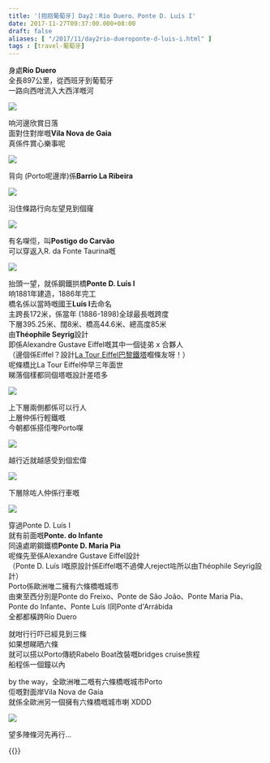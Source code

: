 ```yaml
---
title: '[抱抱葡萄牙] Day2：Río Duero、Ponte D. Luís I'
date: 2017-11-27T09:37:00.000+08:00
draft: false
aliases: [ "/2017/11/day2rio-dueroponte-d-luis-i.html" ]
tags : [travel-葡萄牙]
---
```


身處**Río Duero**  
全長897公里，從西班牙到葡萄牙  
一路向西咁流入大西洋嘅河  

![](/images/portugal2i1.jpg)

响河邊欣賞日落  
面對住對岸嘅**Vila Nova de Gaia**  
真係件賞心樂事呢  

![](/images/portugal2i2.jpg)

背向 (Porto呢邊岸)係**Barrio La Ribeira**  

![](/images/portugal2i3.jpg)

沿住條路行向左望見到個窿  

![](/images/portugal2i4.jpg)

有名㗎佢，叫**Postigo do Carvão**  
可以穿返入R. da Fonte Taurina嘅  

![](/images/portugal2i5.jpg)

抬頭一望，就係鋼鐵拱橋**Ponte D. Luís I**  
响1881年建造，1886年完工  
橋名係以當時嘅國王**Luís I**去命名  
主跨長172米，係當年 (1886-1898)全球最長嘅跨度  
下層395.25米、闊8米、橋高44.6米、總高度85米  
由**Théophile Seyrig**設計  
即係Alexandre Gustave Eiffel嘅其中一個徒弟 x 合夥人  
（邊個係Eiffel？設計[La Tour Eiffel巴黎鐵塔](http://www.hidie.net/2014/05/hello-europe.html)嗰條友呀！）  
呢條橋比La Tour Eiffel仲早三年面世  
睇落個樣都同個塔嘅設計差唔多  

![](/images/portugal2i.jpg)

上下層兩側都係可以行人  
上層仲係行輕鐵嘅  
今朝都係搭佢嚟Porto㗎  

![](/images/portugal2i6.jpg)

越行近就越感受到個宏偉  

![](/images/portugal2i7.jpg)

下層除咗人仲係行車嘅  

![](/images/portugal2i8.jpg)

穿過Ponte D. Luís I  
就有前面嘅**Ponte. do Infante**  
同遠處啲鋼鐵橋**Ponte D. Maria Pia**  
呢條先至係Alexandre Gustave Eiffel設計  
（Ponte D. Luís I嘅原設計係Eiffel嘅不過俾人reject咗所以由Théophile Seyrig設計）  
Porto係歐洲唯二擁有六條橋嘅城市  
由東至西分別是Ponte do Freixo、Ponte de São João、Ponte Maria Pia、Ponte do Infante、Ponte Luís I同Ponte d'Arrábida  
全都都橫跨Río Duero  
  
就咁行行吓已經見到三條  
如果想睇晒六條  
就可以搭以Porto傳統Rabelo Boat改裝嘅bridges cruise旅程  
船程係一個鐘以內  
  
by the way，全歐洲唯二嘅有六條橋嘅城市Porto  
佢嘅對面岸Vila Nova de Gaia  
就係全歐洲另一個擁有六條橋嘅城市喇 XDDD  

![](/images/portugal2i9.jpg)

望多陣條河先再行...  
  
  
  

{{<portugal>}}  
